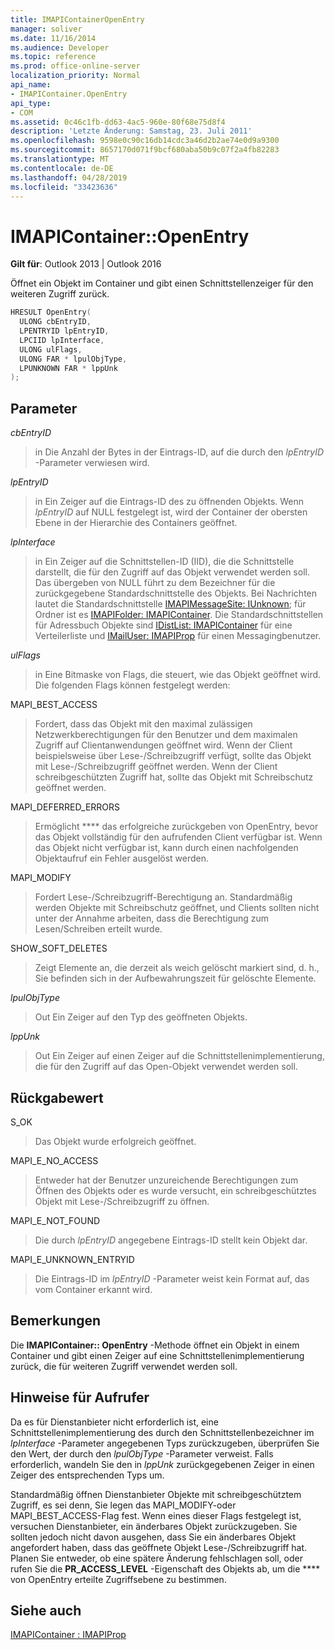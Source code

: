 ```yaml
---
title: IMAPIContainerOpenEntry
manager: soliver
ms.date: 11/16/2014
ms.audience: Developer
ms.topic: reference
ms.prod: office-online-server
localization_priority: Normal
api_name:
- IMAPIContainer.OpenEntry
api_type:
- COM
ms.assetid: 0c46c1fb-dd63-4ac5-960e-80f68e75d8f4
description: 'Letzte Änderung: Samstag, 23. Juli 2011'
ms.openlocfilehash: 9598e0c90c16db14cdc3a46d2b2ae74e0d9a9300
ms.sourcegitcommit: 8657170d071f9bcf680aba50b9c07f2a4fb82283
ms.translationtype: MT
ms.contentlocale: de-DE
ms.lasthandoff: 04/28/2019
ms.locfileid: "33423636"
---
```

# <a name="imapicontaineropenentry"></a>IMAPIContainer::OpenEntry

  
  
**Gilt für**: Outlook 2013 | Outlook 2016 
  
Öffnet ein Objekt im Container und gibt einen Schnittstellenzeiger für den weiteren Zugriff zurück.
  
```cpp
HRESULT OpenEntry(
  ULONG cbEntryID,
  LPENTRYID lpEntryID,
  LPCIID lpInterface,
  ULONG ulFlags,
  ULONG FAR * lpulObjType,
  LPUNKNOWN FAR * lppUnk
);
```

## <a name="parameters"></a>Parameter

 _cbEntryID_
  
> in Die Anzahl der Bytes in der Eintrags-ID, auf die durch den _lpEntryID_ -Parameter verwiesen wird. 
    
 _lpEntryID_
  
> in Ein Zeiger auf die Eintrags-ID des zu öffnenden Objekts. Wenn _lpEntryID_ auf NULL festgelegt ist, wird der Container der obersten Ebene in der Hierarchie des Containers geöffnet. 
    
 _lpInterface_
  
> in Ein Zeiger auf die Schnittstellen-ID (IID), die die Schnittstelle darstellt, die für den Zugriff auf das Objekt verwendet werden soll. Das übergeben von NULL führt zu dem Bezeichner für die zurückgegebene Standardschnittstelle des Objekts. Bei Nachrichten lautet die Standardschnittstelle [IMAPIMessageSite: IUnknown](imapimessagesiteiunknown.md); für Ordner ist es [IMAPIFolder: IMAPIContainer](imapifolderimapicontainer.md). Die Standardschnittstellen für Adressbuch Objekte sind [IDistList: IMAPIContainer](idistlistimapicontainer.md) für eine Verteilerliste und [IMailUser: IMAPIProp](imailuserimapiprop.md) für einen Messagingbenutzer. 
    
 _ulFlags_
  
> in Eine Bitmaske von Flags, die steuert, wie das Objekt geöffnet wird. Die folgenden Flags können festgelegt werden:
    
MAPI_BEST_ACCESS 
  
> Fordert, dass das Objekt mit den maximal zulässigen Netzwerkberechtigungen für den Benutzer und dem maximalen Zugriff auf Clientanwendungen geöffnet wird. Wenn der Client beispielsweise über Lese-/Schreibzugriff verfügt, sollte das Objekt mit Lese-/Schreibzugriff geöffnet werden. Wenn der Client schreibgeschützten Zugriff hat, sollte das Objekt mit Schreibschutz geöffnet werden. 
    
MAPI_DEFERRED_ERRORS 
  
> Ermöglicht **** das erfolgreiche zurückgeben von OpenEntry, bevor das Objekt vollständig für den aufrufenden Client verfügbar ist. Wenn das Objekt nicht verfügbar ist, kann durch einen nachfolgenden Objektaufruf ein Fehler ausgelöst werden. 
    
MAPI_MODIFY 
  
> Fordert Lese-/Schreibzugriff-Berechtigung an. Standardmäßig werden Objekte mit Schreibschutz geöffnet, und Clients sollten nicht unter der Annahme arbeiten, dass die Berechtigung zum Lesen/Schreiben erteilt wurde. 
    
SHOW_SOFT_DELETES
  
> Zeigt Elemente an, die derzeit als weich gelöscht markiert sind, d. h., Sie befinden sich in der Aufbewahrungszeit für gelöschte Elemente.
    
 _lpulObjType_
  
> Out Ein Zeiger auf den Typ des geöffneten Objekts.
    
 _lppUnk_
  
> Out Ein Zeiger auf einen Zeiger auf die Schnittstellenimplementierung, die für den Zugriff auf das Open-Objekt verwendet werden soll.
    
## <a name="return-value"></a>Rückgabewert

S_OK 
  
> Das Objekt wurde erfolgreich geöffnet.
    
MAPI_E_NO_ACCESS 
  
> Entweder hat der Benutzer unzureichende Berechtigungen zum Öffnen des Objekts oder es wurde versucht, ein schreibgeschütztes Objekt mit Lese-/Schreibzugriff zu öffnen.
    
MAPI_E_NOT_FOUND 
  
> Die durch _lpEntryID_ angegebene Eintrags-ID stellt kein Objekt dar. 
    
MAPI_E_UNKNOWN_ENTRYID 
  
> Die Eintrags-ID im _lpEntryID_ -Parameter weist kein Format auf, das vom Container erkannt wird. 
    
## <a name="remarks"></a>Bemerkungen

Die **IMAPIContainer:: OpenEntry** -Methode öffnet ein Objekt in einem Container und gibt einen Zeiger auf eine Schnittstellenimplementierung zurück, die für weiteren Zugriff verwendet werden soll. 
  
## <a name="notes-to-callers"></a>Hinweise für Aufrufer

Da es für Dienstanbieter nicht erforderlich ist, eine Schnittstellenimplementierung des durch den Schnittstellenbezeichner im _lpInterface_ -Parameter angegebenen Typs zurückzugeben, überprüfen Sie den Wert, der durch den _lpulObjType_ -Parameter verweist. Falls erforderlich, wandeln Sie den in _lppUnk_ zurückgegebenen Zeiger in einen Zeiger des entsprechenden Typs um. 
  
Standardmäßig öffnen Dienstanbieter Objekte mit schreibgeschütztem Zugriff, es sei denn, Sie legen das MAPI_MODIFY-oder MAPI_BEST_ACCESS-Flag fest. Wenn eines dieser Flags festgelegt ist, versuchen Dienstanbieter, ein änderbares Objekt zurückzugeben. Sie sollten jedoch nicht davon ausgehen, dass Sie ein änderbares Objekt angefordert haben, dass das geöffnete Objekt Lese-/Schreibzugriff hat. Planen Sie entweder, ob eine spätere Änderung fehlschlagen soll, oder rufen Sie die **PR_ACCESS_LEVEL** -Eigenschaft des Objekts ab, um die **** von OpenEntry erteilte Zugriffsebene zu bestimmen.
  
## <a name="see-also"></a>Siehe auch



[IMAPIContainer : IMAPIProp](imapicontainerimapiprop.md)

